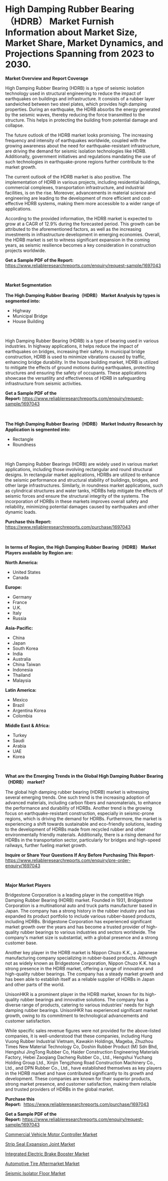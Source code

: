 <p><h1>High Damping Rubber Bearing（HDRB） Market Furnish Information about Market Size, Market Share, Market Dynamics, and Projections Spanning from 2023 to 2030.</h1></p><p><strong>Market Overview and Report Coverage</strong></p>
<p><p>High Damping Rubber Bearing (HDRB) is a type of seismic isolation technology used in structural engineering to reduce the impact of earthquakes on buildings and infrastructure. It consists of a rubber layer sandwiched between two steel plates, which provides high damping properties. During an earthquake, the HDRB absorbs the energy generated by the seismic waves, thereby reducing the force transmitted to the structure. This helps in protecting the building from potential damage and collapse.</p><p>The future outlook of the HDRB market looks promising. The increasing frequency and intensity of earthquakes worldwide, coupled with the growing awareness about the need for earthquake-resistant infrastructure, are driving the demand for seismic isolation technologies like HDRB. Additionally, government initiatives and regulations mandating the use of such technologies in earthquake-prone regions further contribute to the market growth.</p><p>The current outlook of the HDRB market is also positive. The implementation of HDRB in various projects, including residential buildings, commercial complexes, transportation infrastructure, and industrial facilities, is on the rise. Moreover, advancements in material science and engineering are leading to the development of more efficient and cost-effective HDRB systems, making them more accessible to a wider range of applications.</p><p>According to the provided information, the HDRB market is expected to grow at a CAGR of 12.9% during the forecasted period. This growth can be attributed to the aforementioned factors, as well as the increasing investments in infrastructure development in emerging economies. Overall, the HDRB market is set to witness significant expansion in the coming years, as seismic resilience becomes a key consideration in construction projects worldwide.</p></p>
<p><strong>Get a Sample PDF of the Report:</strong> <a href="https://www.reliableresearchreports.com/enquiry/request-sample/1697043">https://www.reliableresearchreports.com/enquiry/request-sample/1697043</a></p>
<p>&nbsp;</p>
<p><strong>Market Segmentation</strong></p>
<p><strong>The High Damping Rubber Bearing（HDRB） Market Analysis by types is segmented into:</strong></p>
<p><ul><li>Highway</li><li>Municipal Bridge</li><li>House Building</li></ul></p>
<p>&nbsp;</p>
<p><p>High Damping Rubber Bearing (HDRB) is a type of bearing used in various industries. In highway applications, it helps reduce the impact of earthquakes on bridges, increasing their safety. In municipal bridge construction, HDRB is used to minimize vibrations caused by traffic, enhancing bridge durability. In the house building market, HDRB is utilized to mitigate the effects of ground motions during earthquakes, protecting structures and ensuring the safety of occupants. These applications showcase the versatility and effectiveness of HDRB in safeguarding infrastructure from seismic activities.</p></p>
<p><strong>Get a Sample PDF of the Report:</strong>&nbsp;<a href="https://www.reliableresearchreports.com/enquiry/request-sample/1697043">https://www.reliableresearchreports.com/enquiry/request-sample/1697043</a></p>
<p>&nbsp;</p>
<p><strong>The High Damping Rubber Bearing（HDRB） Market Industry Research by Application is segmented into:</strong></p>
<p><ul><li>Rectangle</li><li>Roundness</li></ul></p>
<p>&nbsp;</p>
<p><p>High Damping Rubber Bearings (HDRB) are widely used in various market applications, including those involving rectangular and round structural designs. In rectangular market applications, HDRBs are utilized to enhance the seismic performance and structural stability of buildings, bridges, and other large infrastructures. Similarly, in roundness market applications, such as cylindrical structures and water tanks, HDRBs help mitigate the effects of seismic forces and ensure the structural integrity of the systems. The incorporation of HDRBs in these markets improves overall safety and reliability, minimizing potential damages caused by earthquakes and other dynamic loads.</p></p>
<p><strong>Purchase this Report:</strong>&nbsp; <a href="https://www.reliableresearchreports.com/purchase/1697043">https://www.reliableresearchreports.com/purchase/1697043</a></p>
<p>&nbsp;</p>
<p><strong>In terms of Region, the High Damping Rubber Bearing（HDRB） Market Players available by Region are:</strong></p>
<p>
    <p> <strong> North America: </strong>
        <ul>
            <li>United States</li>
            <li>Canada</li>
        </ul>
        </p> 
    <p> <strong> Europe: </strong>
        <ul>
            <li>Germany</li>
            <li>France</li>
            <li>U.K.</li>
            <li>Italy</li>
            <li>Russia</li>
        </ul>
        </p> 
    <p> <strong> Asia-Pacific: </strong>
        <ul>
            <li>China</li>
            <li>Japan</li>
            <li>South Korea</li>
            <li>India</li>
            <li>Australia</li>
            <li>China Taiwan</li>
            <li>Indonesia</li>
            <li>Thailand</li>
            <li>Malaysia</li>
        </ul>
        </p> 
    <p> <strong> Latin America: </strong>
        <ul>
            <li>Mexico</li>
            <li>Brazil</li>
            <li>Argentina Korea</li>
            <li>Colombia</li>
        </ul>
        </p> 
    <p> <strong> Middle East & Africa: </strong>
        <ul>
            <li>Turkey</li>
            <li>Saudi</li>
            <li>Arabia</li>
            <li>UAE</li>
            <li>Korea</li>
        </ul>
    </p>
    </p>
<p>&nbsp;</p>
<p><strong>What are the Emerging Trends in the Global High Damping Rubber Bearing（HDRB） market?</strong></p>
<p><p>The global high damping rubber bearing (HDRB) market is witnessing several emerging trends. One such trend is the increasing adoption of advanced materials, including carbon fibers and nanomaterials, to enhance the performance and durability of HDRBs. Another trend is the growing focus on earthquake-resistant construction, especially in seismic-prone regions, which is driving the demand for HDRBs. Furthermore, the market is experiencing a shift towards sustainable and eco-friendly solutions, leading to the development of HDRBs made from recycled rubber and other environmentally friendly materials. Additionally, there is a rising demand for HDRBs in the transportation sector, particularly for bridges and high-speed railways, further fueling market growth.</p></p>
<p><strong>Inquire or Share Your Questions If Any Before Purchasing This Report</strong>- <a href="https://www.reliableresearchreports.com/enquiry/pre-order-enquiry/1697043">https://www.reliableresearchreports.com/enquiry/pre-order-enquiry/1697043</a></p>
<p>&nbsp;</p>
<p><strong>Major Market Players</strong></p>
<p><p>Bridgestone Corporation is a leading player in the competitive High Damping Rubber Bearing (HDRB) market. Founded in 1931, Bridgestone Corporation is a multinational auto and truck parts manufacturer based in Japan. The company has a strong history in the rubber industry and has expanded its product portfolio to include various rubber-based products, including HDRBs. Bridgestone Corporation has experienced significant market growth over the years and has become a trusted provider of high-quality rubber bearings to various industries and sectors worldwide. The company's market size is substantial, with a global presence and a strong customer base.</p><p>Another key player in the HDRB market is Nippon Chuzo K.K., a Japanese manufacturing company specializing in rubber-based products. Although not as widely known as Bridgestone Corporation, Nippon Chuzo K.K. has a strong presence in the HDRB market, offering a range of innovative and high-quality rubber bearings. The company has a steady market growth and has been able to establish itself as a reliable supplier of HDRBs in Japan and other parts of the world.</p><p>UnisonHKR is a prominent player in the HDRB market, known for its high-quality rubber bearings and innovative solutions. The company has a diverse range of products, catering to various industries' needs for high damping rubber bearings. UnisonHKR has experienced significant market growth, owing to its commitment to technological advancements and customer satisfaction.</p><p>While specific sales revenue figures were not provided for the above-listed companies, it is well-understood that these companies, including Hung Vuong Rubber Industrial Vietnam, Kawakin Holdings, Mageba, Zhuzhou Times New Material Technology Co, Doshin Rubber Product (M) Sdn Bhd, Hengshui JingTong Rubber Co, Haider Construction Engineering Materials Factory, Hebei Zaoqiang Dacheng Rubber Co., Ltd., Hengshui Yuchang Holding Group Ltd., Xinjin Tengzhong Road Construction Machinery Co., Ltd., and DPN Rubber Co., Ltd., have established themselves as key players in the HDRB market and have contributed significantly to its growth and development. These companies are known for their superior products, strong market presence, and customer satisfaction, making them reliable and trusted providers of HDRBs in the global market.</p></p>
<p><strong>Purchase this Report:</strong>&nbsp;&nbsp;<a href="https://www.reliableresearchreports.com/purchase/1697043">https://www.reliableresearchreports.com/purchase/1697043</a></p>
<p></p>
<p><strong>Get a Sample PDF of the Report:</strong>&nbsp;<a href="https://www.reliableresearchreports.com/enquiry/request-sample/1697043">https://www.reliableresearchreports.com/enquiry/request-sample/1697043</a></p>
<p><p><a href="https://www.linkedin.com/pulse/commercial-vehicle-motor-controller-market-share-amp-new-trends-4iece/">Commercial Vehicle Motor Controller Market</a></p><p><a href="https://medium.com/@boydsmitham726/strip-seal-expansion-joint-market-trends-and-market-analysis-forecasted-for-period-2023-2030-f3519e1326ba">Strip Seal Expansion Joint Market</a></p><p><a href="https://www.linkedin.com/pulse/integrated-electric-brake-booster-market-research-report-provides-9olge/">Integrated Electric Brake Booster Market</a></p><p><a href="https://github.com/sheetalreportprime/Market-Research-Report-List-1/blob/main/automotive-tire-aftermarket-market.md">Automotive Tire Aftermarket Market</a></p><p><a href="https://github.com/virtuosemr/Market-Research-Report-List-1/blob/main/seismic-isolator-floor-market.md">Seismic Isolator Floor Market</a></p></p>